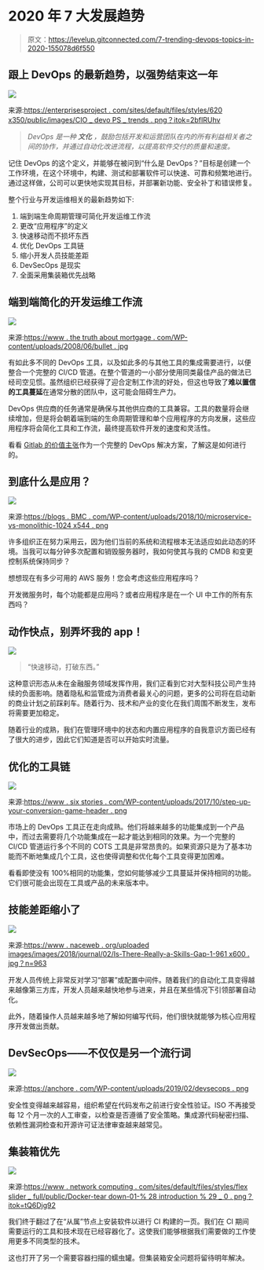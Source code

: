 # 2020 年 7 大发展趋势

> 原文：<https://levelup.gitconnected.com/7-trending-devops-topics-in-2020-155078d6f550>

## 跟上 DevOps 的最新趋势，以强势结束这一年

![](img/8e8ab9c8eaddb6ad3cf0a1781b35e7f6.png)

来源:[https://enterprisesproject . com/sites/default/files/styles/620 x350/public/images/CIO _ devo PS _ trends . png？itok=2bfIRUhv](https://enterprisersproject.com/sites/default/files/styles/620x350/public/images/cio_devops_trends.png?itok=2bfIRUhv)

> *DevOps 是一种* ***文化*** *，鼓励包括开发和运营团队在内的所有利益相关者之间的协作，并通过自动化改进流程，以提高软件交付的质量和速度。*

记住 DevOps 的这个定义，并能够在被问到“什么是 DevOps？”目标是创建一个工作环境，在这个环境中，构建、测试和部署软件可以快速、可靠和频繁地进行。通过这样做，公司可以更快地实现其目标，并部署新功能、安全补丁和错误修复。

整个行业与开发运维相关的最新趋势如下:

1.  端到端生命周期管理可简化开发运维工作流
2.  更改“应用程序”的定义
3.  快速移动而不损坏东西
4.  优化 DevOps 工具链
5.  缩小开发人员技能差距
6.  DevSecOps 是现实
7.  全面采用集装箱优先战略

## 端到端简化的开发运维工作流

![](img/1cb0c695d4b3b12a30896638666aaa24.png)

来源:[https://www . the truth about mortgage . com/WP-content/uploads/2008/06/bullet . jpg](https://www.thetruthaboutmortgage.com/wp-content/uploads/2008/06/bullet.jpg)

有如此多不同的 DevOps 工具，以及如此多的与其他工具的集成需要进行，以便整合一个完整的 CI/CD 管道。在整个管道的一小部分使用同类最佳产品的做法已经司空见惯。虽然组织已经获得了迎合定制工作流的好处，但这也导致了**难以置信的工具蔓延**在通常分散的团队中，这可能会阻碍生产力。

DevOps 供应商的任务通常是确保与其他供应商的工具兼容。工具的数量将会继续增加，但是将会朝着端到端的生命周期管理和单个应用程序的方向发展，这些应用程序将会简化工具和工作流，最终提高软件开发的速度和灵活性。

看看 [Gitlab 的价值主张](https://about.gitlab.com/stages-devops-lifecycle/)作为一个完整的 DevOps 解决方案，了解这是如何进行的。

## 到底什么是应用？

![](img/15f82ca3e41414378f09a22400ad5f8b.png)

来源:[https://blogs . BMC . com/WP-content/uploads/2018/10/microservice-vs-monolithic-1024 x544 . png](https://blogs.bmc.com/wp-content/uploads/2018/10/microservices-vs-monolithic-1024x544.png)

许多组织正在努力采用云，因为他们当前的系统和流程根本无法适应如此动态的环境。当我可以每分钟多次配置和销毁服务器时，我如何使其与我的 CMDB 和变更控制系统保持同步？

想想现在有多少可用的 AWS 服务！您会考虑这些应用程序吗？

开发微服务时，每个功能都是应用吗？或者应用程序是在一个 UI 中工作的所有东西吗？

## 动作快点，别弄坏我的 app！

![](img/ff550206676ba81af2d7065e07e666b5.png)

> “快速移动，打破东西。”

这种意识形态从未在金融服务领域发挥作用，我们正看到它对大型科技公司产生持续的负面影响。随着隐私和监管成为消费者最关心的问题，更多的公司将在启动新的商业计划之前踩刹车。随着行为、技术和产业的变化在我们周围不断发生，发布将需要更加稳定。

随着行业的成熟，我们在管理环境中的状态和内置应用程序的自我意识方面已经有了很大的进步，因此它们知道是否可以开始实时流量。

## 优化的工具链

![](img/9632bdc8cb6cd8f4b0ee3e3fc570472f.png)

来源:[https://www . six stories . com/WP-content/uploads/2017/10/step-up-your-conversion-game-header . png](https://www.sixstories.com/wp-content/uploads/2017/10/step-up-your-conversion-game-header.png)

市场上的 DevOps 工具正在走向成熟。他们将越来越多的功能集成到一个产品中，而过去需要将几个功能集成在一起才能达到相同的效果。为一个完整的 CI/CD 管道运行多个不同的 COTS 工具是非常昂贵的。如果资源只是为了基本功能而不断地集成几个工具，这也使得调整和优化每个工具变得更加困难。

看看即使没有 100%相同的功能集，您如何能够减少工具蔓延并保持相同的功能。它们很可能会出现在工具或产品的未来版本中。

## 技能差距缩小了

![](img/011d0c95f40279b3dcf6d5fc91a4613b.png)

来源:[https://www . naceweb . org/uploaded images/images/2018/journal/02/Is-There-Really-a-Skills-Gap-1-961 x600 . jpg？n=963](https://www.naceweb.org/uploadedImages/images/2018/journal/02/Is-There-Really-a-Skills-Gap-1-961x600.jpg?n=963)

开发人员传统上非常反对学习“部署”或配置中间件。随着我们的自动化工具变得越来越像第三方库，开发人员越来越快地参与进来，并且在某些情况下引领部署自动化。

此外，随着操作人员越来越多地了解如何编写代码，他们很快就能够为核心应用程序开发做出贡献。

## DevSecOps——不仅仅是另一个流行词

![](img/dbb7d0bb8a298e19bfcb9fbd57f34c31.png)

来源:[https://anchore . com/WP-content/uploads/2019/02/devsecops . png](https://anchore.com/wp-content/uploads/2019/02/DevSecOps.png)

安全性变得越来越容易，组织希望在代码发布之前进行安全性验证。ISO 不再接受每 12 个月一次的人工审查，以检查是否遵循了安全策略。集成源代码秘密扫描、依赖性漏洞检查和开源许可证法律审查越来越常见。

## 集装箱优先

![](img/102661f07c94dc7ca55fcf2fbbf9cf9d.png)

来源:[https://www . network computing . com/sites/default/files/styles/flex slider _ full/public/Docker-tear down-01-% 28 introduction % 29 _ 0 . png？itok=tQ6Djg92](https://www.networkcomputing.com/sites/default/files/styles/flexslider_full/public/Docker-Teardown-01-%28Introduction%29_0.png?itok=tQ6Djg92)

我们终于翻过了在“从属”节点上安装软件以进行 CI 构建的一页。我们在 CI 期间需要运行的工具和技术现在已经容器化了。这使我们能够根据我们需要做的工作使用更多不同类型的技术。

这也打开了另一个需要容器扫描的蠕虫罐。但集装箱安全问题将留待明年解决。